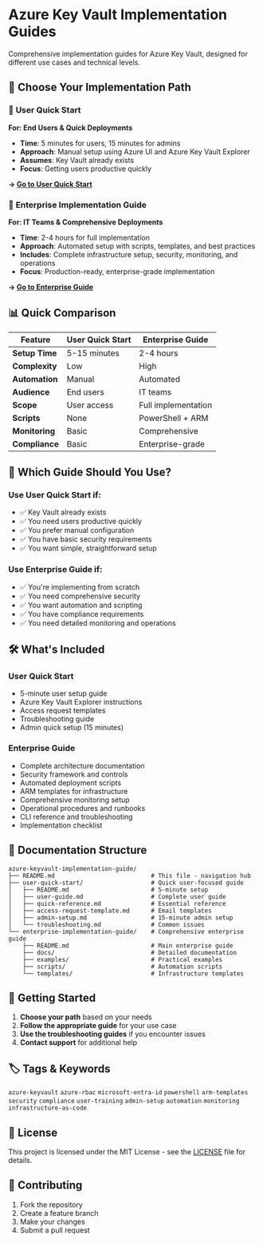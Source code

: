# Azure Key Vault Implementation Guides

Comprehensive implementation guides for Azure Key Vault, designed for different use cases and technical levels.

## 🚀 Choose Your Implementation Path

### 📱 **User Quick Start**

**For: End Users & Quick Deployments**

- **Time**: 5 minutes for users, 15 minutes for admins
- **Approach**: Manual setup using Azure UI and Azure Key Vault Explorer
- **Assumes**: Key Vault already exists
- **Focus**: Getting users productive quickly

**→ [Go to User Quick Start](user-quick-start/README.md)**

### 🏢 **Enterprise Implementation Guide**

**For: IT Teams & Comprehensive Deployments**

- **Time**: 2-4 hours for full implementation
- **Approach**: Automated setup with scripts, templates, and best practices
- **Includes**: Complete infrastructure setup, security, monitoring, and operations
- **Focus**: Production-ready, enterprise-grade implementation

**→ [Go to Enterprise Guide](enterprise-implementation-guide/README.md)**

## 📊 **Quick Comparison**

| Feature | User Quick Start | Enterprise Guide |
|---------|------------------|------------------|
| **Setup Time** | 5-15 minutes | 2-4 hours |
| **Complexity** | Low | High |
| **Automation** | Manual | Automated |
| **Audience** | End users | IT teams |
| **Scope** | User access | Full implementation |
| **Scripts** | None | PowerShell + ARM |
| **Monitoring** | Basic | Comprehensive |
| **Compliance** | Basic | Enterprise-grade |

## 🎯 **Which Guide Should You Use?**

### **Use User Quick Start if:**

- ✅ Key Vault already exists
- ✅ You need users productive quickly
- ✅ You prefer manual configuration
- ✅ You have basic security requirements
- ✅ You want simple, straightforward setup

### **Use Enterprise Guide if:**

- ✅ You're implementing from scratch
- ✅ You need comprehensive security
- ✅ You want automation and scripting
- ✅ You have compliance requirements
- ✅ You need detailed monitoring and operations

## 🛠️ **What's Included**

### **User Quick Start**

- 5-minute user setup guide
- Azure Key Vault Explorer instructions
- Access request templates
- Troubleshooting guide
- Admin quick setup (15 minutes)

### **Enterprise Guide**

- Complete architecture documentation
- Security framework and controls
- Automated deployment scripts
- ARM templates for infrastructure
- Comprehensive monitoring setup
- Operational procedures and runbooks
- CLI reference and troubleshooting
- Implementation checklist

## 📄 **Documentation Structure**

```
azure-keyvault-implementation-guide/
├── README.md                           # This file - navigation hub
├── user-quick-start/                   # Quick user-focused guide
│   ├── README.md                       # 5-minute setup
│   ├── user-guide.md                   # Complete user guide
│   ├── quick-reference.md              # Essential reference
│   ├── access-request-template.md      # Email templates
│   ├── admin-setup.md                  # 15-minute admin setup
│   └── troubleshooting.md              # Common issues
└── enterprise-implementation-guide/    # Comprehensive enterprise guide
    ├── README.md                       # Main enterprise guide
    ├── docs/                           # Detailed documentation
    ├── examples/                       # Practical examples
    ├── scripts/                        # Automation scripts
    └── templates/                      # Infrastructure templates
```

## 🚀 **Getting Started**

1. **Choose your path** based on your needs
2. **Follow the appropriate guide** for your use case
3. **Use the troubleshooting guides** if you encounter issues
4. **Contact support** for additional help

## 🏷️ **Tags & Keywords**

`azure-keyvault` `azure-rbac` `microsoft-entra-id` `powershell` `arm-templates` `security` `compliance` `user-training` `admin-setup` `automation` `monitoring` `infrastructure-as-code`

## 📄 **License**

This project is licensed under the MIT License - see the [LICENSE](LICENSE) file for details.

## 🤝 **Contributing**

1. Fork the repository
2. Create a feature branch
3. Make your changes
4. Submit a pull request
